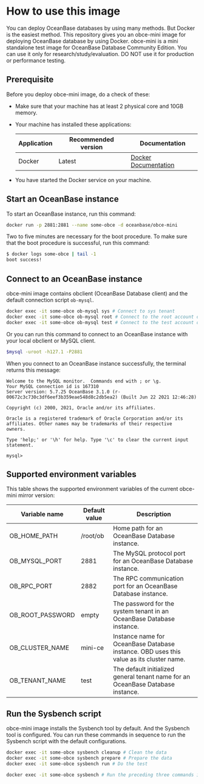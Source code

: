 # How to use this image

You can deploy OceanBase databases by using many methods. But Docker is the easiest method. This repository gives you an obce-mini image for deploying OceanBase database by using Docker. obce-mini is a mini standalone test image for OceanBase Database Community Edition. You can use it only for research/study/evaluation.  DO NOT use it for production or performance testing.

## Prerequisite

Before you deploy obce-mini image, do a check of these:

- Make sure that your machine has at least 2 physical core and 10GB memory.
- Your machine has installed these applications:

    Application | Recommended version | Documentation
    ---     | ------  | -----
    Docker | Latest | [Docker Documentation](https://docs.docker.com/get-docker/)
- You have started the Docker service on your machine.

## Start an OceanBase instance

To start an OceanBase instance, run this command:

```bash
docker run -p 2881:2881 --name some-obce -d oceanbase/obce-mini
```

Two to five minutes are necessary for the boot procedure. To make sure that the boot procedure is successful, run this command:

```bash
$ docker logs some-obce | tail -1
boot success!
```

## Connect to an OceanBase instance

obce-mini image contains obclient (OceanBase Database client) and the default connection script `ob-mysql`.

```bash
docker exec -it some-obce ob-mysql sys # Connect to sys tenant
docker exec -it some-obce ob-mysql root # Connect to the root account of a general tenant
docker exec -it some-obce ob-mysql test # Connect to the test account of a general tenant
```

Or you can run this command to connect to an OceanBase instance with your local obclient or MySQL client.

```bash
$mysql -uroot -h127.1 -P2881
```

When you connect to an OceanBase instance successfully, the terminal returns this message:

```mysql
Welcome to the MySQL monitor.  Commands end with ; or \g.
Your MySQL connection id is 167310
Server version: 5.7.25 OceanBase 3.1.0 (r-00672c3c730c3df6eef3b359eae548d8c2db5ea2) (Built Jun 22 2021 12:46:28)

Copyright (c) 2000, 2021, Oracle and/or its affiliates.

Oracle is a registered trademark of Oracle Corporation and/or its
affiliates. Other names may be trademarks of their respective
owners.

Type 'help;' or '\h' for help. Type '\c' to clear the current input statement.

mysql>
```

## Supported environment variables

This table shows the supported environment variables of the current obce-mini mirror version:

Variable name | Default value | Description
------- | ----- | ---
OB_HOME_PATH | /root/ob | Home path for an OceanBase Database instance.
OB_MYSQL_PORT | 2881 | The MySQL protocol port for an OceanBase Database instance.
OB_RPC_PORT | 2882 | The RPC communication port for an OceanBase Database instance.
OB_ROOT_PASSWORD | empty |  The password for the system tenant in an OceanBase Database instance.
OB_CLUSTER_NAME | mini-ce | Instance name for OceanBase Database instance. OBD uses this value as its cluster name.
OB_TENANT_NAME | test | The default initialized general tenant name for an OceanBase Database instance.

## Run the Sysbench script

obce-mini image installs the Sysbench tool by default. And the Sysbench tool is configured. You can run these commands in sequence to run the Sysbench script with the default configurations.

```bash
docker exec -it some-obce sysbench cleanup # Clean the data
docker exec -it some-obce sysbench prepare # Prepare the data
docker exec -it some-obce sysbench run # Do the test

docker exec -it some-obce sysbench # Run the preceding three commands in order
```

